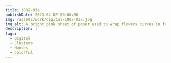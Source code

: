 ```yaml
---
title: 1802-03a
publishDate: 2023-04-02 00:00:00
img: /assets/work/digital/1802-03a.jpg
img_alt: A bright pink sheet of paper used to wrap flowers curves in front of rich blue background
description: |
tags:
  - Digital
  - Clusters
  - Houses
  - Colorful
---
```


